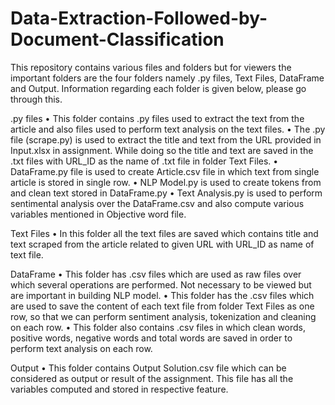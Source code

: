 # Data-Extraction-Followed-by-Document-Classification
This repository contains various files and folders but for viewers the important folders are the  four folders namely .py files, Text Files, DataFrame and Output.
Information regarding each folder is given below, please go through this.

.py files
•	This folder contains .py files used to extract the text from the article and also files used to perform text analysis on the text files.
•	The .py file (scrape.py) is used to extract the title and text from the URL provided in Input.xlsx in assignment. While doing so the title and text are saved in the .txt files with URL_ID as the name of .txt file in folder Text Files.
•	DataFrame.py file is used to create Article.csv file in which text from single article is stored in single row.
•	NLP Model.py is used to create tokens from and clean text stored in DataFrame.py
•	Text Analysis.py is used to perform sentimental analysis over the DataFrame.csv and also compute various variables mentioned in Objective word file.

Text Files 
•	In this folder all the text files are saved which contains title and text scraped from the article related to given URL with URL_ID as name of text file. 

DataFrame
•	This folder has .csv files which are used as raw files over which several operations are performed. Not necessary to be viewed but are important in building NLP model.
•	This folder has the .csv files which are used to save the content of each text file from folder Text Files as one row, so that we can perform sentiment analysis, tokenization and cleaning on each row.
•	This folder also contains .csv files in which clean words, positive words, negative words and total words are saved in order to perform text analysis on each row.

Output
•	This folder contains Output Solution.csv file which can be considered as output or result of the assignment. This file has all the variables computed and stored in respective feature.
